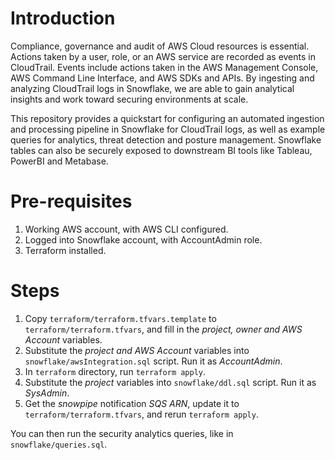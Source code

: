 # Introduction
Compliance, governance and audit of AWS Cloud resources is essential.  Actions taken by a user, role, or an AWS service are recorded as events in CloudTrail. Events include actions taken in the AWS Management Console, AWS Command Line Interface, and AWS SDKs and APIs.   By ingesting and analyzing CloudTrail logs in Snowflake, we are able to gain analytical insights and work toward securing environments at scale.  

This repository provides a quickstart for configuring an automated ingestion and processing pipeline in Snowflake for CloudTrail logs, as well as example queries for analytics, threat detection and posture management.  Snowflake tables can also be securely exposed to downstream BI tools like Tableau, PowerBI and Metabase.

# Pre-requisites
1. Working AWS account, with AWS CLI configured.
2. Logged into Snowflake account, with AccountAdmin role.
3. Terraform installed.

# Steps
1. Copy `terraform/terraform.tfvars.template` to `terraform/terraform.tfvars`, and fill in the *project, owner and AWS Account* variables.
2. Substitute the *project and AWS Account* variables into `snowflake/awsIntegration.sql` script.  Run it as *AccountAdmin*.
3. In `terraform` directory, run `terraform apply`.
4. Substitute the *project* variables into `snowflake/ddl.sql` script.  Run it as *SysAdmin*.
5. Get the *snowpipe* notification *SQS ARN*, update it to `terraform/terraform.tfvars`, and rerun `terraform apply`.

You can then run the security analytics queries, like in `snowflake/queries.sql`.
